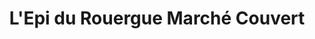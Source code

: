 ---
title: "L'Epi du Rouergue Marché Couvert"
url: /albi/lepi-du-rouergue-marche-couvert/
shop: boulangerie
---